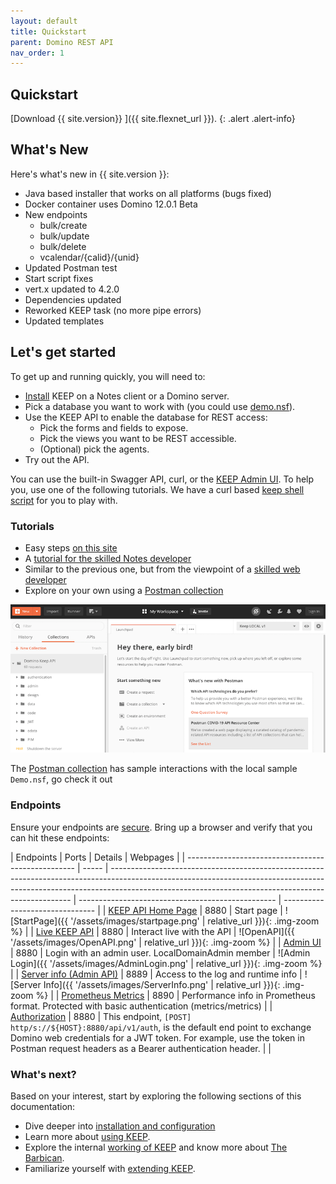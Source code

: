 ```yaml
---
layout: default
title: Quickstart
parent: Domino REST API
nav_order: 1
---
```


## Quickstart

[Download {{ site.version}} ]({{ site.flexnet_url }}).
{: .alert .alert-info}

## What's New

Here's what's new in {{ site.version }}:

- Java based installer that works on all platforms (bugs fixed)
- Docker container uses Domino 12.0.1 Beta
- New endpoints
  - bulk/create
  - bulk/update
  - bulk/delete
  - vcalendar/{calid}/{unid}
- Updated Postman test
- Start script fixes
- vert.x updated to 4.2.0
- Dependencies updated
- Reworked KEEP task (no more pipe errors)
- Updated templates

## Let's get started

To get up and running quickly, you will need to:

- [Install](../../installconfig/index) KEEP on a Notes client or a Domino server.
- Pick a database you want to work with (you could use [demo.nsf](../../references/downloads)).
- Use the KEEP API to enable the database for REST access:
  - Pick the forms and fields to expose.
  - Pick the views you want to be REST accessible.
  - (Optional) pick the agents.
- Try out the API.

You can use the built-in Swagger API, curl, or the [KEEP Admin UI](../../usingkeep/administrationui/). To help you, use one of the following tutorials. We have a curl based [keep shell script](../../references/downloads) for you to play with.

### Tutorials

- Easy steps [on this site](../../tutorial)
- A [tutorial for the skilled Notes developer](https://opensource.hcltechsw.com/domino-keep-tutorials/pages/todo/index)
- Similar to the previous one, but from the viewpoint of a [skilled web developer](https://opensource.hcltechsw.com/domino-keep-tutorials/pages/domino-new/index#pre-requisites)
- Explore on your own using a [Postman collection](../../references/downloads)

![OpenAPI](../assets/images/postman.png)

The [Postman collection](../../references/downloads) has sample interactions with the local sample `Demo.nsf`, go check it out

### Endpoints

Ensure your endpoints are [secure](../installconfig/configuration/security/securingKEEPEndpoints.md).
Bring up a browser and verify that you can hit these endpoints:

| Endpoints                                          | Ports | Details                                                                                                                                                                                                                          | Webpages                                          |
| -------------------------------------------------- | ----- | -------------------------------------------------------------------------------------------------------------------------------------------------------------------------------------------------------------------------------- | ------------------------------------------------- | ------------------------------- |
| [KEEP API Home Page](http://localhost:8880/)       | 8880  | Start page                                                                                                                                                                                                                       | ![StartPage]({{ '/assets/images/startpage.png'    | relative_url }}){: .img-zoom %} |
| [Live KEEP API](http://localhost:8880/openapi/)    | 8880  | Interact live with the API                                                                                                                                                                                                       | ![OpenAPI]({{ '/assets/images/OpenAPI.png'        | relative_url }}){: .img-zoom %} |
| [Admin UI](http://localhost:8880/admin/ui)         | 8880  | Login with an admin user. LocalDomainAdmin member                                                                                                                                                                                | ![Admin Login]({{ '/assets/images/AdminLogin.png' | relative_url }}){: .img-zoom %} |
| [Server info (Admin API)](http://localhost:8889/)  | 8889  | Access to the log and runtime info                                                                                                                                                                                               | ![Server Info]({{ '/assets/images/ServerInfo.png' | relative_url }}){: .img-zoom %} |
| [Prometheus Metrics](http://localhost:8890/)       | 8890  | Performance info in Prometheus format. Protected with basic authentication (metrics/metrics)                                                                                                                                     |
| [Authorization](http://localhost:8880/api/v1/auth) | 8880  | This endpoint, `[POST] http/s://${HOST}:8880/api/v1/auth`, is the default end point to exchange Domino web credentials for a JWT token. For example, use the token in Postman request headers as a Bearer authentication header. |                                                   |

### What's next?

Based on your interest, start by exploring the following sections of this documentation:

- Dive deeper into [installation and configuration](../../installconfig/index)
- Learn more about [using KEEP](../../usingkeep/index).
- Explore the internal [working of KEEP](../../howkeepworks/index) and know more about [The Barbican](../../howkeepworks/barbican).
- Familiarize yourself with [extending KEEP](../../extendingkeep/index).
